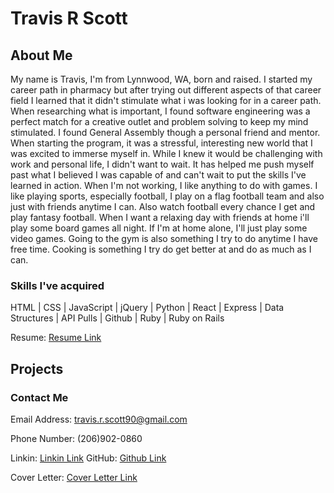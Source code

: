 # Travis R Scott
## About Me
My name is Travis, I'm from Lynnwood, WA, born and raised. I started my career path in pharmacy but after trying out different aspects of that career field I learned that it didn't stimulate what i was looking for in a career path. When researching what is important, I found software engineering was a perfect match for a creative outlet and problem solving to keep my mind stimulated. I found General Assembly though a personal friend and mentor. When starting the program, it was a stressful, interesting new world that I was excited to immerse myself in. While I knew it would be challenging with work and personal life, I didn't want to wait. It has helped me push myself past what I believed I was capable of and can't wait to put the skills I've learned in action.
When I'm not working, I like anything to do with games. I like playing sports, especially football, I play on a flag football team and also just with friends anytime I can. Also watch football every chance I get and play fantasy football. When I want a relaxing day with friends at home i'll play some board games all night. If I'm at home alone, I'll just play some video games. Going to the gym is also something I try to do anytime I have free time. Cooking is something I try do get better at and do as much as I can.

### Skills I've acquired

HTML | CSS | JavaScript | jQuery | Python | React | Express | Data Structures | API Pulls | Github | Ruby | Ruby on Rails


Resume: [Resume Link](https://docs.google.com/document/d/1hMKunAMo4aMdET1-dbloFngTbryNJWnKLryyYGmmvCc/edit?usp=sharing "Resume")

## Projects




### Contact Me

Email Address: travis.r.scott90@gmail.com

Phone Number: (206)902-0860

Linkin: [Linkin Link](https://www.linkedin.com/in/travisrscott/ "LinkedIn")
GitHub: [Github Link](https://github.com/mrtravisscott/ "Github")

Cover Letter: [Cover Letter Link](https://docs.google.com/document/d/1hweVs4Z2Bp7rzUjJjknAFz98Gp8kGkeHkUwZTOqt6Fg/edit?usp=sharing "Cover Letter")

